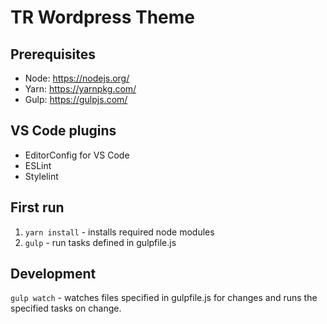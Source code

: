 # TR Wordpress Theme

## Prerequisites

+ Node: https://nodejs.org/
+ Yarn: https://yarnpkg.com/
+ Gulp: https://gulpjs.com/

## VS Code plugins
+ EditorConfig for VS Code
+ ESLint
+ Stylelint

## First run
1. `yarn install` - installs required node modules
2. `gulp` - run tasks defined in gulpfile.js

## Development
`gulp watch` - watches files specified in gulpfile.js for changes and runs the specified tasks on change.
